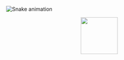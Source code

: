 ![Snake animation](https://github.com/mariaeqp/mariaeqp/blob/output/github-contribution-grid-snake.svg)
 
 <div align="center">
  <a href="https://mariaeqp.netlify.app/">
  
  <img height="100em" src="https://github-readme-stats.vercel.app/api/top-langs/?username=mariaeqp&layout=compact&langs_count=3&theme=dark"/>
</div>
